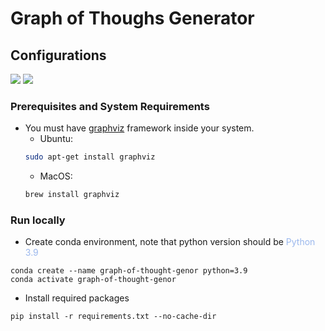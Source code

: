 # **Graph of Thoughs Generator**

## Configurations

<p align="left">
 <a href=""><img src="https://img.shields.io/badge/python-3.9-aff.svg"></a>
 <a href=""><img src="https://img.shields.io/badge/graphviz-fff.svg"></a>
</p>

### Prerequisites and System Requirements
- You must have [graphviz](https://graphviz.org) framework inside your system.
    - Ubuntu:
    ```zsh
    sudo apt-get install graphviz
    ```
    - MacOS:
    ```zsh
    brew install graphviz
    ```

### Run locally
- Create conda environment, note that python version should be <span style="color:#9BB8ED;">Python 3.9</span>
```
conda create --name graph-of-thought-genor python=3.9
conda activate graph-of-thought-genor
```

- Install required packages

```
pip install -r requirements.txt --no-cache-dir
```